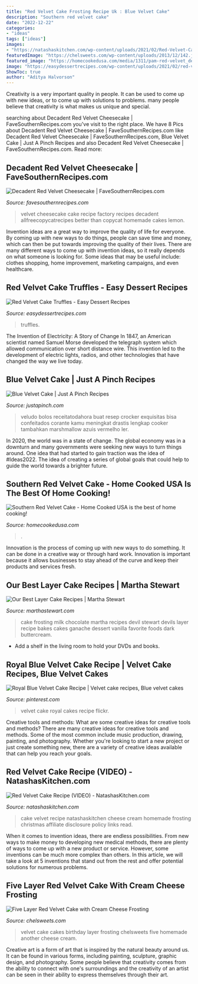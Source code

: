 ```yaml
---
title: "Red Velvet Cake Frosting Recipe Uk : Blue Velvet Cake"
description: "Southern red velvet cake"
date: "2022-12-22"
categories:
- "ideas"
tags: ["ideas"]
images:
- "https://natashaskitchen.com/wp-content/uploads/2021/02/Red-Velvet-Cake-4-728x1092.jpg"
featuredImage: "https://chelsweets.com/wp-content/uploads/2013/12/142.jpg?w=225"
featured_image: "https://homecookedusa.com/media/1311/pam-red-velvet_detail2.jpg?width=2000"
image: "https://easydessertrecipes.com/wp-content/uploads/2021/02/red-velvet-cake-truffles-recipe-5.jpg"
ShowToc: true
author: "Aditya Halvorson"
---
```



Creativity is a very important quality in people. It can be used to come up with new ideas, or to come up with solutions to problems. many people believe that creativity is what makes us unique and special.

	

		
searching about Decadent Red Velvet Cheesecake | FaveSouthernRecipes.com you've visit to the right place. We have 8 Pics about Decadent Red Velvet Cheesecake | FaveSouthernRecipes.com like Decadent Red Velvet Cheesecake | FaveSouthernRecipes.com, Blue Velvet Cake | Just A Pinch Recipes and also Decadent Red Velvet Cheesecake | FaveSouthernRecipes.com. Read more:
		
    
## Decadent Red Velvet Cheesecake | FaveSouthernRecipes.com

<img loading=lazy src="https://irepo.primecp.com/2015/08/234820/IMG_1502_ExtraLarge1000_ID-1169844.jpg?v=1169844" onerror="this.onerror=null;this.src='https://tse3.mm.bing.net/th?id=OIP.yEckP9d3fY8IiJJhxmNXfgHaLH&amp;pid=15.1';" alt="Decadent Red Velvet Cheesecake | FaveSouthernRecipes.com">

_Source: favesouthernrecipes.com_

>velvet cheesecake cake recipe factory recipes decadent allfreecopycatrecipes better than copycat homemade cakes lemon. 

	

Invention ideas are a great way to improve the quality of life for everyone. By coming up with new ways to do things, people can save time and money, which can then be put towards improving the quality of their lives. There are many different ways to come up with invention ideas, so it really depends on what someone is looking for. Some ideas that may be useful include: clothes shopping, home improvement, marketing campaigns, and even healthcare.

    
## Red Velvet Cake Truffles - Easy Dessert Recipes

<img loading=lazy src="https://easydessertrecipes.com/wp-content/uploads/2021/02/red-velvet-cake-truffles-recipe-5.jpg" onerror="this.onerror=null;this.src='https://tse2.mm.bing.net/th?id=OIP.hVut-6crDkUV7tG8QlZUigHaLH&amp;pid=15.1';" alt="Red Velvet Cake Truffles - Easy Dessert Recipes">

_Source: easydessertrecipes.com_

>truffles. 

	

The Invention of Electricity: A Story of Change
In 1847, an American scientist named Samuel Morse developed the telegraph system which allowed communication over short distance wire. This invention led to the development of electric lights, radios, and other technologies that have changed the way we live today.

    
## Blue Velvet Cake | Just A Pinch Recipes

<img loading=lazy src="https://lh3.googleusercontent.com/uacRE3og_crz6QDLqt5wyNk05SHZo-Kt0yWssXcidEGuy3xXev-GFaZfrD4ViMV1Kjr3TYsMH48GY_sIonNvQKZATBWU6qAuIB97RUl6=w1200-l75" onerror="this.onerror=null;this.src='https://tse3.mm.bing.net/th?id=OIP.ZFVOTqk-D1IJ5OMur2aSzwHaFf&amp;pid=15.1';" alt="Blue Velvet Cake | Just A Pinch Recipes">

_Source: justapinch.com_

>veludo bolos receitatodahora buat resep crocker exquisitas bisa confeitados corante kamu meningkat drastis lengkap cooker tambahkan marshmallow azuis vermelho ler. 

	

In 2020, the world was in a state of change. The global economy was in a downturn and many governments were seeking new ways to turn things around. One idea that had started to gain traction was the idea of #Ideas2022. The idea of creating a series of global goals that could help to guide the world towards a brighter future.

    
## Southern Red Velvet Cake - Home Cooked USA Is The Best Of Home Cooking!

<img loading=lazy src="https://homecookedusa.com/media/1311/pam-red-velvet_detail2.jpg?width=2000" onerror="this.onerror=null;this.src='https://tse4.mm.bing.net/th?id=OIP.p5YYb2Oyq5_DSYMQUOW8CQHaHa&amp;pid=15.1';" alt="Southern Red Velvet Cake - Home Cooked USA is the best of home cooking!">

_Source: homecookedusa.com_

>. 

	

Innovation is the process of coming up with new ways to do something. It can be done in a creative way or through hard work. Innovation is important because it allows businesses to stay ahead of the curve and keep their products and services fresh.

    
## Our Best Layer Cake Recipes | Martha Stewart

<img loading=lazy src="http://assets.marthastewart.com/styles/wmax-520-highdpi/d16/devils_food_cake/devils_food_cake_vert.jpg?itok=N7wL2KOy" onerror="this.onerror=null;this.src='https://tse2.mm.bing.net/th?id=OIP.uSyf7lgyCZn2jTujdLxVfwHaJQ&amp;pid=15.1';" alt="Our Best Layer Cake Recipes | Martha Stewart">

_Source: marthastewart.com_

>cake frosting milk chocolate martha recipes devil stewart devils layer recipe bakes cakes ganache dessert vanilla favorite foods dark buttercream. 

	

- Add a shelf in the living room to hold your DVDs and books.

    
## Royal Blue Velvet Cake Recipe | Velvet Cake Recipes, Blue Velvet Cakes

<img loading=lazy src="https://i.pinimg.com/736x/4b/30/91/4b3091ea2143a5fed49b482e26a8d22f.jpg" onerror="this.onerror=null;this.src='https://tse4.mm.bing.net/th?id=OIP.Jt2nVgygeqlCc8kmRcCReAAAAA&amp;pid=15.1';" alt="Royal Blue Velvet Cake Recipe | Velvet cake recipes, Blue velvet cakes">

_Source: pinterest.com_

>velvet cake royal cakes recipe flickr. 

	

Creative tools and methods: What are some creative ideas for creative tools and methods?
There are many creative ideas for creative tools and methods. Some of the most common include music production, drawing, painting, and photography. Whether you're looking to start a new project or just create something new, there are a variety of creative ideas available that can help you reach your goals.

    
## Red Velvet Cake Recipe (VIDEO) - NatashasKitchen.com

<img loading=lazy src="https://natashaskitchen.com/wp-content/uploads/2021/02/Red-Velvet-Cake-4-728x1092.jpg" onerror="this.onerror=null;this.src='https://tse4.mm.bing.net/th?id=OIP.AoacRkKBPXJxGiPuvn7QKQHaLH&amp;pid=15.1';" alt="Red Velvet Cake Recipe (VIDEO) - NatashasKitchen.com">

_Source: natashaskitchen.com_

>cake velvet recipe natashaskitchen cheese cream homemade frosting christmas affiliate disclosure policy links read. 

	

When it comes to invention ideas, there are endless possibilities. From new ways to make money to developing new medical methods, there are plenty of ways to come up with a new product or service. However, some inventions can be much more complex than others. In this article, we will take a look at 5 inventions that stand out from the rest and offer potential solutions for numerous problems.

    
## Five Layer Red Velvet Cake With Cream Cheese Frosting

<img loading=lazy src="https://chelsweets.com/wp-content/uploads/2013/12/142.jpg?w=225" onerror="this.onerror=null;this.src='https://tse4.mm.bing.net/th?id=OIP.2Nt9cg94tAg4y5JoLQjrNgHaJ4&amp;pid=15.1';" alt="Five Layer Red Velvet Cake with Cream Cheese Frosting">

_Source: chelsweets.com_

>velvet cake cakes birthday layer frosting chelsweets five homemade another cheese cream. 

	

Creative art is a form of art that is inspired by the natural beauty around us. It can be found in various forms, including painting, sculpture, graphic design, and photography. Some people believe that creativity comes from the ability to connect with one's surroundings and the creativity of an artist can be seen in their ability to express themselves through their art.

